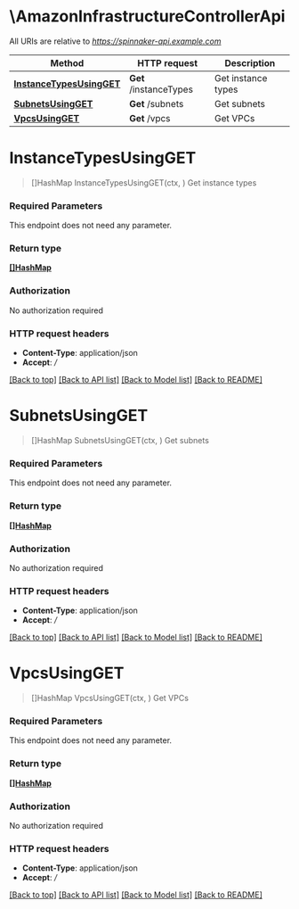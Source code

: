 # \AmazonInfrastructureControllerApi

All URIs are relative to *https://spinnaker-api.example.com*

Method | HTTP request | Description
------------- | ------------- | -------------
[**InstanceTypesUsingGET**](AmazonInfrastructureControllerApi.md#InstanceTypesUsingGET) | **Get** /instanceTypes | Get instance types
[**SubnetsUsingGET**](AmazonInfrastructureControllerApi.md#SubnetsUsingGET) | **Get** /subnets | Get subnets
[**VpcsUsingGET**](AmazonInfrastructureControllerApi.md#VpcsUsingGET) | **Get** /vpcs | Get VPCs


# **InstanceTypesUsingGET**
> []HashMap InstanceTypesUsingGET(ctx, )
Get instance types

### Required Parameters
This endpoint does not need any parameter.

### Return type

[**[]HashMap**](HashMap.md)

### Authorization

No authorization required

### HTTP request headers

 - **Content-Type**: application/json
 - **Accept**: */*

[[Back to top]](#) [[Back to API list]](../README.md#documentation-for-api-endpoints) [[Back to Model list]](../README.md#documentation-for-models) [[Back to README]](../README.md)

# **SubnetsUsingGET**
> []HashMap SubnetsUsingGET(ctx, )
Get subnets

### Required Parameters
This endpoint does not need any parameter.

### Return type

[**[]HashMap**](HashMap.md)

### Authorization

No authorization required

### HTTP request headers

 - **Content-Type**: application/json
 - **Accept**: */*

[[Back to top]](#) [[Back to API list]](../README.md#documentation-for-api-endpoints) [[Back to Model list]](../README.md#documentation-for-models) [[Back to README]](../README.md)

# **VpcsUsingGET**
> []HashMap VpcsUsingGET(ctx, )
Get VPCs

### Required Parameters
This endpoint does not need any parameter.

### Return type

[**[]HashMap**](HashMap.md)

### Authorization

No authorization required

### HTTP request headers

 - **Content-Type**: application/json
 - **Accept**: */*

[[Back to top]](#) [[Back to API list]](../README.md#documentation-for-api-endpoints) [[Back to Model list]](../README.md#documentation-for-models) [[Back to README]](../README.md)

